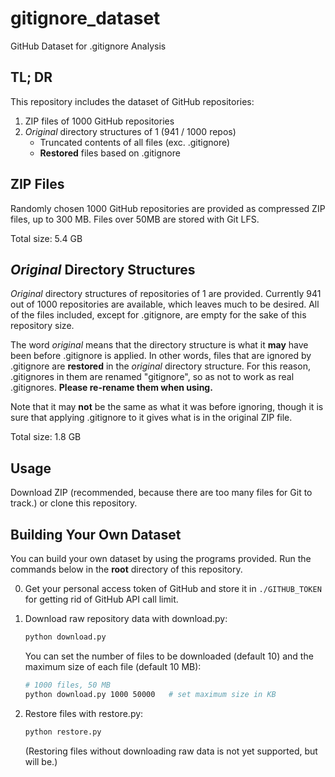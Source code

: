 # gitignore_dataset
GitHub Dataset for .gitignore Analysis

## TL; DR
This repository includes the dataset of GitHub repositories:
1. ZIP files of 1000 GitHub repositories
2. *Original* directory structures of 1 (941 / 1000 repos)
    - Truncated contents of all files (exc. .gitignore)
    - **Restored** files based on .gitignore

## ZIP Files
Randomly chosen 1000 GitHub repositories are provided as compressed ZIP files, up to 300 MB. Files over 50MB are stored with Git LFS.

Total size: 5.4 GB

## *Original* Directory Structures
*Original* directory structures of repositories of 1 are provided. Currently 941 out of 1000 repositories are available, which leaves much to be desired. All of the files included, except for .gitignore, are empty for the sake of this repository size.

The word *original* means that the directory structure is what it **may** have been before .gitignore is applied. In other words, files that are ignored by .gitignore are **restored** in the *original* directory structure. For this reason, .gitignores in them are renamed "gitignore", so as not to work as real .gitignores. **Please re-rename them when using.**

Note that it may **not** be the same as what it was before ignoring, though it is sure that applying .gitignore to it gives what is in the original ZIP file.

Total size: 1.8 GB

## Usage
Download ZIP (recommended, because there are too many files for Git to track.) or clone this repository.

## Building Your Own Dataset
You can build your own dataset by using the programs provided. Run the commands below in the **root** directory of this repository.

0. Get your personal access token of GitHub and store it in ``./GITHUB_TOKEN`` for getting rid of GitHub API call limit.

1. Download raw repository data with download.py:

    ```bash
    python download.py
    ```

    You can set the number of files to be downloaded (default 10) and the maximum size of each file (default 10 MB):

    ```bash
    # 1000 files, 50 MB
    python download.py 1000 50000   # set maximum size in KB
    ```

2. Restore files with restore.py:

    ```bash
    python restore.py
    ```

    (Restoring files without downloading raw data is not yet supported, but will be.)